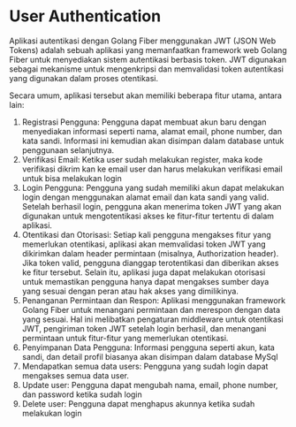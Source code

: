 # User Authentication

Aplikasi autentikasi dengan Golang Fiber menggunakan JWT (JSON Web Tokens) adalah sebuah aplikasi yang memanfaatkan framework web Golang Fiber untuk menyediakan sistem autentikasi berbasis token. JWT digunakan sebagai mekanisme untuk mengenkripsi dan memvalidasi token autentikasi yang digunakan dalam proses otentikasi.

Secara umum, aplikasi tersebut akan memiliki beberapa fitur utama, antara lain:

1. Registrasi Pengguna: Pengguna dapat membuat akun baru dengan menyediakan informasi seperti nama, alamat email, phone number, dan kata sandi. Informasi ini kemudian akan disimpan dalam database untuk penggunaan selanjutnya.
2. Verifikasi Email: Ketika user sudah melakukan register, maka kode verifikasi dikrim kan ke email user dan harus melakukan verifikasi email untuk bisa melakukan login
3. Login Pengguna: Pengguna yang sudah memiliki akun dapat melakukan login dengan menggunakan alamat email dan kata sandi yang valid. Setelah berhasil login, pengguna akan menerima token JWT yang akan digunakan untuk mengotentikasi akses ke fitur-fitur tertentu di dalam aplikasi.
4. Otentikasi dan Otorisasi: Setiap kali pengguna mengakses fitur yang memerlukan otentikasi, aplikasi akan memvalidasi token JWT yang dikirimkan dalam header permintaan (misalnya, Authorization header). Jika token valid, pengguna dianggap terotentikasi dan diberikan akses ke fitur tersebut. Selain itu, aplikasi juga dapat melakukan otorisasi untuk memastikan pengguna hanya dapat mengakses sumber daya yang sesuai dengan peran atau hak akses yang dimilikinya.
5. Penanganan Permintaan dan Respon: Aplikasi menggunakan framework Golang Fiber untuk menangani permintaan dan merespon dengan data yang sesuai. Hal ini melibatkan pengaturan middleware untuk otentikasi JWT, pengiriman token JWT setelah login berhasil, dan menangani permintaan untuk fitur-fitur yang memerlukan otentikasi.
6. Penyimpanan Data Pengguna: Informasi pengguna seperti akun, kata sandi, dan detail profil biasanya akan disimpan dalam database MySql
7. Mendapatkan semua data users: Pengguna yang sudah login dapat mengakses semua data user.
8. Update user: Pengguna dapat mengubah nama, email, phone number, dan password ketika sudah login
9. Delete user: Pengguna dapat menghapus akunnya ketika sudah melakukan login
 



